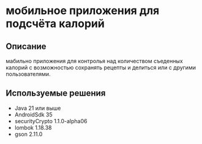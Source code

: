# мобильное приложения для подсчёта калорий

## Описание

мабильно приложения для контролья над количеством съеденных калорий с возможностью сохранять рецепты и делиться или с другими пользователями.

## Используемые решения

- Java 21 или выше
- AndroidSdk 35
- securityCrypto 1.1.0-alpha06
- lombok 1.18.38
- gson 2.11.0
